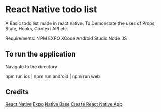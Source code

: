# React Native todo list

A Basic todo list made in react native.
To Demonstate the uses of Props, State, Hooks, Context API etc.

Requirements:
NPM
EXPO
XCode
Android Studio
Node JS

## To run the application

Navigate to the directory

npm run ios | npm run android | npm run web

## Credits

[React Native](https://reactnative.dev/)
[Expo](https://expo.io/)
[Native Base](https://nativebase.io/)
[Create React Native App](https://github.com/expo/create-react-native-app)
